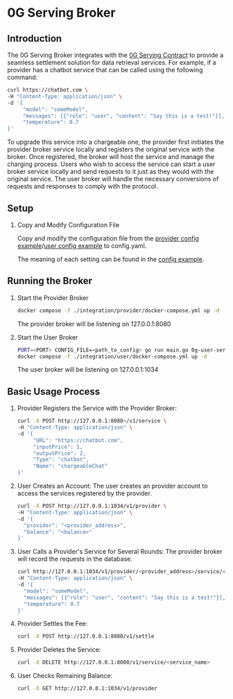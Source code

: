 # 0G Serving Broker

## Introduction

The 0G Serving Broker integrates with the [0G Serving Contract](https://github.com/0glabs/0g-serving-contract) to provide a seamless settlement solution for data retrieval services. For example, if a provider has a chatbot service that can be called using the following command:

```sh
curl https://chatbot.com \
-H "Content-Type: application/json" \
-d '{
     "model": "someModel",
     "messages": [{"role": "user", "content": "Say this is a test!"}],
     "temperature": 0.7
}'
```

To upgrade this service into a chargeable one, the provider first initiates the provider broker service locally and registers the original service with the broker. Once registered, the broker will host the service and manage the charging process. Users who wish to access the service can start a user broker service locally and send requests to it just as they would with the original service. The user broker will handle the necessary conversions of requests and responses to comply with the protocol.

## Setup

1. Copy and Modify Configuration File

   Copy and modify the configuration file from the [provider config example](config-example-provider.yaml)/[user config example](config-example-user.yaml) to config.yaml.

   The meaning of each setting can be found in the [config example](config-example-all.yaml).

## Running the Broker

1. Start the Provider Broker

   ```sh
   docker compose -f ./integration/provider/docker-compose.yml up -d
   ```

   The provider broker will be listening on 127.0.0.1:8080

2. Start the User Broker

   ```sh
   PORT=<PORT> CONFIG_FILE=<path_to_config> go run main.go 0g-user-server
   docker compose -f ./integration/user/docker-compose.yml up -d
   ```

   The user broker will be listening on 127.0.0.1:1034

## Basic Usage Process

1. Provider Registers the Service with the Provider Broker:

   ```sh
   curl -X POST http://127.0.0.1:8080>/v1/service \
   -H "Content-Type: application/json" \
   -d '{
        "URL": "https://chatbot.com",
        "inputPrice": 1,
        "outputPrice": 2,
        "Type": "chatbot",
        "Name": "chargeableChat"
   }'
   ```

2. User Creates an Account:
   The user creates an provider account to access the services registered by the provider.

   ```sh
   curl -X POST http://127.0.0.1:1034/v1/provider \
   -H "Content-Type: application/json" \
   -d '{
     "provider": "<provider_address>",
     "balance": "<balance>"
   }'
   ```

3. User Calls a Provider's Service for Several Rounds:
   The provider broker will record the requests in the database.

   ```sh
   curl http://127.0.0.1:1034/v1/provider/<provider_address>/service/<service_name>/<optional_suffix> \
   -H "Content-Type: application/json" \
   -d '{
     "model": "someModel",
     "messages": [{"role": "user", "content": "Say this is a test!"}],
     "temperature": 0.7
   }'
   ```

4. Provider Settles the Fee:

   ```sh
   curl -X POST http://127.0.0.1:8080/v1/settle
   ```

5. Provider Deletes the Service:

   ```sh
   curl -X DELETE http://127.0.0.1:8080/v1/service/<service_name>
   ```

6. User Checks Remaining Balance:

   ```sh
   curl -X GET http://127.0.0.1:1034/v1/provider
   ```
